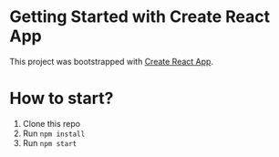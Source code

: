 # Getting Started with Create React App

This project was bootstrapped with [Create React App](https://github.com/facebook/create-react-app).

# How to start?

1. Clone this repo
2. Run `npm install`
3. Run `npm start`
